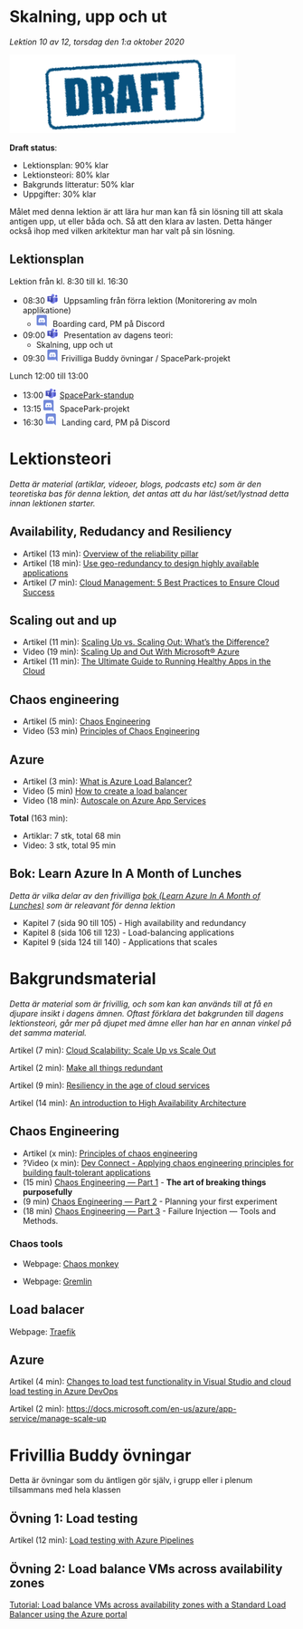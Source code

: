 # Skalning, upp och ut

*Lektion 10 av 12, torsdag den 1:a oktober 2020*

![Draft](/assets/images/draft.png)

**Draft status**:

* Lektionsplan: 90% klar
* Lektionsteori: 80% klar
* Bakgrunds litteratur: 50% klar
* Uppgifter: 30% klar

Målet med denna lektion är att lära hur man kan få sin lösning till att skala antigen upp, ut eller båda och. Så att den klara av lasten. Detta hänger också ihop med vilken arkitektur man har valt på sin lösning.

## Lektionsplan
Lektion från kl. 8:30 till kl. 16:30

* 08:30 <img style="margin-right:0.5em;" src="assets/images/teams18.png"  alt="Teams"/> Uppsamling från förra lektion (Monitorering av moln applikatione)
  * <img style="margin-right:0.5em;" src="assets/images/discord18.png" alt="Discord"/> Boarding card, PM på Discord
* 09:00 <img style="margin-right:0.5em;" src="assets/images/teams18.png"  alt="Teams"/> Presentation av dagens teori: 
  * Skalning, upp och ut
* 09:30 <img style="margin-right:0.5em;" src="assets/images/discord18.png" alt="Discord"/>Frivilliga Buddy övningar / SpacePark-projekt

Lunch 12:00 till 13:00

* 13:00 <img style="margin-right:0.5em;" src="assets/images/teams18.png" alt="Teams"/>[SpacePark-standup](project_standup.md)
* 13:15 <img style="margin-right:0.5em;" src="assets/images/discord18.png" alt="Discord"/> SpacePark-projekt
* 16:30 <img style="margin-right:0.5em;" src="assets/images/discord18.png" alt="Discord"/> Landing card, PM på Discord

# Lektionsteori
*Detta är material (artiklar, videoer, blogs, podcasts etc) som är den teoretiska bas för denna lektion, det antas att du har läst/set/lystnad detta innan lektionen starter.*

## Availability, Redudancy and Resiliency

* Artikel (13 min): [Overview of the reliability pillar](https://docs.microsoft.com/en-us/azure/architecture/framework/resiliency/overview)
* Artikel (18 min): [Use geo-redundancy to design highly available applications](https://docs.microsoft.com/en-us/azure/storage/common/geo-redundant-design)
* Artikel (7 min): [Cloud Management: 5 Best Practices to Ensure Cloud Success](https://daydigital.com/cloud-management-best-practices)

## Scaling out and up

* Artikel (11 min): [Scaling Up vs. Scaling Out: What’s the Difference?](https://pagely.com/blog/scaling-up-vs-scaling-out/)
* Video (19 min): [Scaling Up and Out With Microsoft® Azure](https://www.youtube.com/watch?v=Oy32KEeREVI)
* Artikel (11 min): [The Ultimate Guide to Running Healthy Apps in the Cloud](https://azure.github.io/AppService/2020/05/15/Robust-Apps-for-the-cloud.html)

## Chaos engineering

* Artikel (5 min): [Chaos Engineering](https://docs.microsoft.com/en-us/azure/architecture/framework/resiliency/chaos-engineering)
* Video (53 min) [Principles of Chaos Engineering](https://www.youtube.com/watch?v=6ilMZqKdMMU)

## Azure

* Artikel (3 min): [What is Azure Load Balancer?](https://docs.microsoft.com/en-us/azure/load-balancer/load-balancer-overview)
* Video (5 min) [How to create a load balancer](https://www.youtube.com/watch?v=-VMPzVoo5Nk)
* Video (18 min): [Autoscale on Azure App Services](https://www.youtube.com/watch?v=7SlUWlzpTS4)

**Total** (163 min):

- Artiklar: 7 stk, total 68 min
- Video: 3 stk, total 95 min

## Bok: Learn Azure In A Month of Lunches

*Detta är vilka delar av den frivilliga [bok (Learn Azure In A Month of Lunches)](info_learningmaterial.md) som är releavant för denna lektion*

* Kapitel 7 (sida 90 till 105) - High availability and redundancy
* Kapitel 8 (sida 106 till 123) - Load-balancing applications
* Kapitel 9 (sida 124 till 140) - Applications that scales

# Bakgrundsmaterial

*Detta är material som är frivillig, och som kan kan används till at få en djupare insikt i dagens ämnen. Oftast förklara det bakgrunden till dagens lektionsteori, går mer på djupet med ämne eller han har en annan vinkel på det samma material.*

Artikel (7 min): [Cloud Scalability: Scale Up vs Scale Out](https://blog.turbonomic.com/blog/on-technology/cloud-scalability-scale-vs-scale)

Artikel (2 min): [Make all things redundant](https://docs.microsoft.com/en-us/azure/architecture/guide/design-principles/redundancy)

Artikel (9 min): [Resiliency in the age of cloud services](https://www.networkworld.com/article/3238509/resiliency-in-the-age-of-cloud-services.html)

Artikel (14 min): [An introduction to High Availability Architecture](https://www.getfilecloud.com/blog/an-introduction-to-high-availability-architecture/)

## Chaos Engineering

* Artikel (x min): [Principles of chaos engineering](https://principlesofchaos.org/)
* ?Video (x min): [Dev Connect - Applying chaos engineering principles for building fault-tolerant applications](https://anz-resources.awscloud.com/anz-webinars-on-demand-developer/applying-chaos-engineering-principles-for-building-fault-tolerant-applications)
* (15 min) [Chaos Engineering — Part 1](https://medium.com/@adhorn/chaos-engineering-ab0cc9fbd12a) - **The art of breaking things purposefully**
* (9 min) [Chaos Engineering — Part 2](https://medium.com/@adhorn/chaos-engineering-part-2-b9c78a9f3dde) - Planning your first experiment
* (18 min) [Chaos Engineering — Part 3](https://medium.com/@adhorn/chaos-engineering-part-3-61579e41edd8) - Failure Injection — Tools and Methods.

### Chaos tools

* Webpage: [Chaos monkey](https://netflix.github.io/chaosmonkey/)

* Webpage: [Gremlin](https://www.gremlin.com/get-started/?ref=docs)

## Load balacer

Webpage: [Traefik](https://doc.traefik.io/traefik/)

## Azure 

Artikel (4 min): [Changes to load test functionality in Visual Studio and cloud load testing in Azure DevOps](https://docs.microsoft.com/en-us/azure/devops/test/load-test/overview?view=azure-devops)

Artikel (2 min): https://docs.microsoft.com/en-us/azure/app-service/manage-scale-up

# Frivillia Buddy övningar

Detta är övningar som du äntligen gör själv, i grupp eller i plenum tillsammans med hela klassen

## Övning 1: Load testing

Artikel (12 min): [Load testing with Azure Pipelines](https://k6.io/blog/integrating-load-testing-with-azure-pipelines)

## Övning 2: Load balance VMs across availability zones

[Tutorial: Load balance VMs across availability zones with a Standard Load Balancer using the Azure portal](https://docs.microsoft.com/en-us/azure/load-balancer/tutorial-load-balancer-standard-public-zone-redundant-portal)


